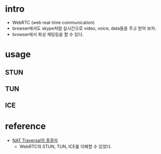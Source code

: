 # intro

- WebRTC (web real-time communication)
- browser에서도 skype처럼 실시간으로 video, voice, data들을 주고 받아 보자.
- browser에서 화상 채팅등을 할 수 있다.

# usage

## STUN
## TUN
## ICE

# reference

- [NAT Traversal의 종결자](http://www.nexpert.net/424)
  - WebRTC의 STUN, TUN, ICE를 이해할 수 있었다.

